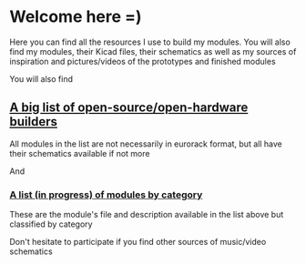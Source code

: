 # Welcome here =)

Here you can find all the resources I use to build my modules.
You will also find my modules, their Kicad files, their schematics as well as my sources of inspiration and pictures/videos of the prototypes and finished modules


You will also find

## [A big list of open-source/open-hardware builders](https://github.com/Pl0p/Modular_Synth/blob/main/Open-source_list.md)
All modules in the list are not necessarily in eurorack format, but all have their schematics available if not more

And 

### [A list (in progress) of modules by category](https://github.com/Pl0p/Modular_Synth/blob/main/List_by_function.md)
These are the module's file and description available in the list above but classified by category

Don't hesitate to participate if you find other sources of music/video schematics
